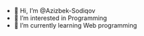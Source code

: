 - 👋 Hi, I’m @Azizbek-Sodiqov
- 👀 I’m interested in Programming
- 🌱 I’m currently learning Web programming

<!---
Azizbek-Sodiqov/Azizbek-Sodiqov is a ✨ special ✨ repository because its `README.md` (this file) appears on your GitHub profile.
You can click the Preview link to take a look at your changes.
--->
